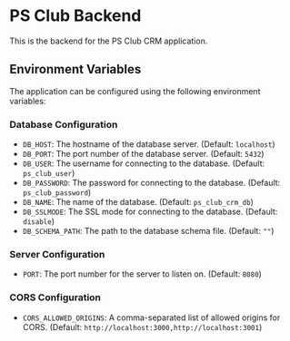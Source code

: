 # PS Club Backend

This is the backend for the PS Club CRM application.

## Environment Variables

The application can be configured using the following environment variables:

### Database Configuration
- `DB_HOST`: The hostname of the database server. (Default: `localhost`)
- `DB_PORT`: The port number of the database server. (Default: `5432`)
- `DB_USER`: The username for connecting to the database. (Default: `ps_club_user`)
- `DB_PASSWORD`: The password for connecting to the database. (Default: `ps_club_password`)
- `DB_NAME`: The name of the database. (Default: `ps_club_crm_db`)
- `DB_SSLMODE`: The SSL mode for connecting to the database. (Default: `disable`)
- `DB_SCHEMA_PATH`: The path to the database schema file. (Default: `""`)

### Server Configuration
- `PORT`: The port number for the server to listen on. (Default: `8080`)

### CORS Configuration
- `CORS_ALLOWED_ORIGINS`: A comma-separated list of allowed origins for CORS. (Default: `http://localhost:3000,http://localhost:3001`)
